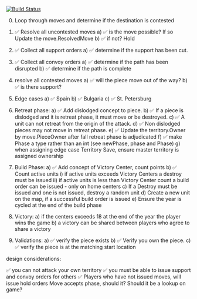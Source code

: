 [![Build Status](https://github.com/fogonthedowns/diplomatic/workflows/Go/badge.svg)](https://github.com/fogonthedowns/diplomatic/actions)

0) Loop through moves and determine if the destination is contested

1) ✅ Resolve all uncontested moves
   a) ✅ is the move possible? If so Update the move.ResolvedMove
   b) ✅ if not? Hold 

2) ✅ Collect all support orders
   a) ✅ determine if the support has been cut.

3) ✅ Collect all convoy orders
   a) ✅ determine if the path has been disrupted
   b) ✅ determine if the path is complete

4) resolve all contested moves
   a) ✅ will the piece move out of the way?
   b) ✅ is there support?

5) Edge cases
   a) ✅ Spain
   b) ✅ Bulgaria
   c) ✅ St. Petersburg

6) Retreat phase:
  a) ✅ Add dislodged concept to piece.
  b) ✅ If a piece is dislodged and it is retreat phase, it must move or be destroyed. 
  c) ✅ A unit can not retreat from the origin of the attack.
  d) ✅ Non dislodged pieces may not move in retreat phase.
  e) ✅ Update the territory.Owner by move.PieceOwner after fall retreat phase is adjudicated
  f) ✅ make Phase a type rather than an int (see newPhase, phase and Phase)
  g) when assigning edge case Territory Save, ensure master territory is assigned ownership

7) Build Phase:
  a) ✅ Add concept of Victory Center, count points
  b) ✅ Count active units
     i) if active units exceeds Victory Centers a destroy must be issued
    ii) if active units is less than Victory Center count a build order can be issued - only on home centers
  c) If a Destroy must be issued and one is not issued, destroy a random unit
  d) Create a new unit on the map, if a successful build order is issued
  e) Ensure the year is cycled at the end of the build phase

8) Victory:
  a) if the centers exceeds 18 at the end of the year the player wins the game
  b) a victory can be shared between players who agree to share a victory

9) Validations:
    a) ✅ verify the piece exists
    b) ✅ Verify you own the piece.
    c) ✅ verify the piece is at the matching start location 

design considerations:

✅ you can not attack your own territory
✅ you must be able to issue support and convoy orders for others
✅ Players who have not issued moves, will issue hold orders
Move accepts phase, should it? Should it be a lookup on game?
